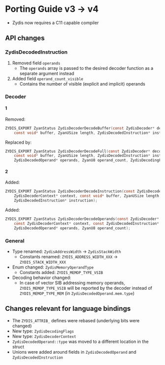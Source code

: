 # Porting Guide v3 -> v4

- Zydis now requires a C11 capable compiler

## API changes

### ZydisDecodedInstruction

1. Removed field `operands`
   - The `operands` array is passed to the desired decoder function as a separate argument instead
2. Added field `operand_count_visible`
   - Contains the number of visible (explicit and implicit) operands

### Decoder

#### 1

Removed:

```c
ZYDIS_EXPORT ZyanStatus ZydisDecoderDecodeBuffer(const ZydisDecoder* decoder,
    const void* buffer, ZyanUSize length, ZydisDecodedInstruction* instruction);
```

Replaced by:

```c
ZYDIS_EXPORT ZyanStatus ZydisDecoderDecodeFull(const ZydisDecoder* decoder,
    const void* buffer, ZyanUSize length, ZydisDecodedInstruction* instruction,
    ZydisDecodedOperand* operands, ZyanU8 operand_count, ZydisDecodingFlags flags);
```

#### 2

Added:

```c
ZYDIS_EXPORT ZyanStatus ZydisDecoderDecodeInstruction(const ZydisDecoder* decoder,
    ZydisDecoderContext* context, const void* buffer, ZyanUSize length,
    ZydisDecodedInstruction* instruction);
```

Added:

```c
ZYDIS_EXPORT ZyanStatus ZydisDecoderDecodeOperands(const ZydisDecoder* decoder,
    const ZydisDecoderContext* context, const ZydisDecodedInstruction* instruction,
    ZydisDecodedOperand* operands, ZyanU8 operand_count);
```

### General

- Type renamed: `ZydisAddressWidth` -> `ZydisStackWidth`
  - Constants renamed: `ZYDIS_ADDRESS_WIDTH_XXX` -> `ZYDIS_STACK_WIDTH_XXX`
- Enum changed: `ZydisMemoryOperandType`
  - Constants added: `ZYDIS_MEMOP_TYPE_VSIB`
- Decoding behavior changed:
  - In case of vector SIB addressing memory operands, `ZYDIS_MEMOP_TYPE_VSIB` will be reported by the decoder instead of `ZYDIS_MEMOP_TYPE_MEM` (in `ZydisDecodedOperand.mem.type`)

## Changes relevant for language bindings

- The `ZYDIS_ATTRIB_` defines were rebased (underlying bits were changed)
- New type: `ZydisDecodingFlags`
- New type: `ZydisDecoderContext`
- `ZydisDecodedOperand::type` was moved to a different location in the struct
- Unions were added around fields in `ZydisDecodedOperand` and `ZydisDecodedInstruction`
